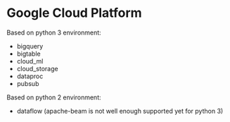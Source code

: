 # Google Cloud Platform

Based on python 3 environment:
* bigquery
* bigtable
* cloud_ml
* cloud_storage
* dataproc
* pubsub

Based on python 2 environment:
* dataflow (apache-beam is not well enough supported yet for python 3)